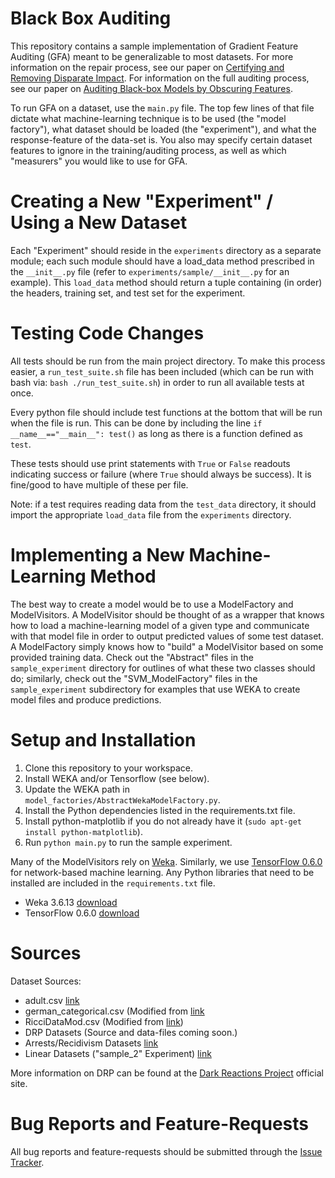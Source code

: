 # Black Box Auditing

This repository contains a sample implementation of Gradient Feature Auditing (GFA) meant to be generalizable to most datasets.  For more information on the repair process, see our paper on [Certifying and Removing Disparate Impact](http://arxiv.org/abs/1412.3756).  For information on the full auditing process, see our paper on [Auditing Black-box Models by Obscuring Features](http://arxiv.org/abs/1602.07043).

To run GFA on a dataset, use the `main.py` file. The top few lines of that file dictate what machine-learning technique is to be used (the "model factory"), what dataset should be loaded (the "experiment"), and what the response-feature of the data-set is. You also may specify certain dataset features to ignore in the training/auditing process, as well as which "measurers" you would like to use for GFA.

# Creating a New "Experiment" / Using a New Dataset

Each "Experiment" should reside in the `experiments` directory as a separate module; each such module should have a load_data method prescribed in the `__init__.py` file (refer to `experiments/sample/__init__.py` for an example). This `load_data` method should return a tuple containing (in order) the headers, training set, and test set for the experiment.

# Testing Code Changes

All tests should be run from the main project directory. To make this process easier, a `run_test_suite.sh` file has been included (which can be run with bash via: `bash ./run_test_suite.sh`) in order to run all available tests at once.

Every python file should include test functions at the bottom that will be run when the file is run. This can be done by including the line `if __name__=="__main__": test()` as long as there is a function defined as `test`.

These tests should use print statements with `True` or `False` readouts indicating success or failure (where `True` should always be success). It is fine/good to have multiple of these per file.

Note: if a test requires reading data from the `test_data` directory, it should import the appropriate `load_data` file from the `experiments` directory.

# Implementing a New Machine-Learning Method

The best way to create a model would be to use a ModelFactory and ModelVisitors. A ModelVisitor should be thought of as a wrapper that knows how to load a machine-learning model of a given type and communicate with that model file in order to output predicted values of some test dataset. A ModelFactory simply knows how to "build" a ModelVisitor based on some provided training data. Check out the "Abstract" files in the `sample_experiment` directory for outlines of what these two classes should do; similarly, check out the "SVM_ModelFactory" files in the `sample_experiment` subdirectory for examples that use WEKA to create model files and produce predictions.

# Setup and Installation

1. Clone this repository to your workspace.
2. Install WEKA and/or Tensorflow (see below).
3. Update the WEKA path in `model_factories/AbstractWekaModelFactory.py`.
4. Install the Python dependencies listed in the requirements.txt file.
5. Install python-matplotlib if you do not already have it (`sudo apt-get install python-matplotlib`).
6. Run `python main.py` to run the sample experiment.

Many of the ModelVisitors rely on [Weka](http://www.cs.waikato.ac.nz/ml/weka/). Similarly, we use [TensorFlow 0.6.0](https://www.tensorflow.org/) for network-based machine learning. Any Python libraries that need to be installed are included in the `requirements.txt` file.
- Weka 3.6.13 [download](http://www.cs.waikato.ac.nz/ml/weka/downloading.html)
- TensorFlow 0.6.0 [download](https://www.tensorflow.org/versions/0.6.0/get_started/os_setup.html)

# Sources

Dataset Sources:
 - adult.csv [link](https://archive.ics.uci.edu/ml/datasets/Adult)
 - german_categorical.csv (Modified from [link](https://archive.ics.uci.edu/ml/datasets/Statlog+(German+Credit+Data))
 - RicciDataMod.csv (Modified from [link](http://www.amstat.org/publications/jse/v18n3/RicciData.csv))
 - DRP Datasets (Source and data-files coming soon.)
 - Arrests/Recidivism Datasets [link](http://www.icpsr.umich.edu/icpsrweb/RCMD/studies/3355)
 - Linear Datasets ("sample_2" Experiment) [link](https://github.com/jasonbaldridge/try-tf)

More information on DRP can be found at the [Dark Reactions Project](http://darkreactions.haverford.edu/) official site.

# Bug Reports and Feature-Requests

All bug reports and feature-requests should be submitted through the [Issue Tracker](https://github.com/cfalk/BlackBoxAuditing/issues).
